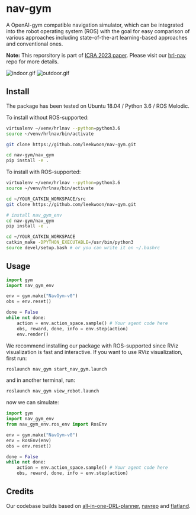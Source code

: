 # nav-gym

A OpenAI-gym compatible navigation simulator, which can be integrated into the robot operating system (ROS) with the goal for easy comparison of various approaches including state-of-the-art learning-based approaches and conventional ones.

**Note:** This reporsitory is part of [ICRA 2023 paper](https://arxiv.org/pdf/2305.19746.pdf). Please visit our [hrl-nav](https://github.com/leekwoon/hrl-nav) repo for more details. 

![indoor.gif](assets/indoor.gif)
![outdoor.gif](assets/outdoor.gif)

## Install

The package has been tested on Ubuntu 18.04 / Python 3.6 / ROS Melodic.

To install without ROS-supported:  

```bash
virtualenv ~/venv/hrlnav --python=python3.6
source ~/venv/hrlnav/bin/activate

git clone https://github.com/leekwoon/nav-gym.git

cd nav-gym/nav_gym
pip install -e .
```

To install with ROS-supported:  

```bash
virtualenv ~/venv/hrlnav --python=python3.6
source ~/venv/hrlnav/bin/activate

cd ~/YOUR_CATKIN_WORKSPACE/src
git clone https://github.com/leekwoon/nav-gym.git

# install nav_gym_env
cd nav-gym/nav_gym
pip install -e .

cd ~/YOUR_CATKIN_WORKSPACE
catkin_make -DPYTHON_EXECUTABLE=/usr/bin/python3
source devel/setup.bash # or you can write it on ~/.bashrc
```

## Usage

```python
import gym
import nav_gym_env

env = gym.make("NavGym-v0")
obs = env.reset()

done = False
while not done:
    action = env.action_space.sample() # Your agent code here
    obs, reward, done, info = env.step(action)
    env.render()
```

We recommend installing our package with ROS-supported since RViz visualization is fast and interactive. If you want to use RViz visualization, first run:

```bash
roslaunch nav_gym start_nav_gym.launch
```

and in another terminal, run:

```bash
roslaunch nav_gym view_robot.launch
```

now we can simulate:

```python
import gym
import nav_gym_env
from nav_gym_env.ros_env import RosEnv

env = gym.make("NavGym-v0")
env = RosEnv(env)
obs = env.reset()

done = False
while not done:
    action = env.action_space.sample() # Your agent code here
    obs, reward, done, info = env.step(action)
```

## Credits

Our codebase builds based on [all-in-one-DRL-planner](https://github.com/ignc-research/all-in-one-DRL-planner), [navrep](https://github.com/ethz-asl/navrep) and [
flatland](https://github.com/avidbots/flatland). 
